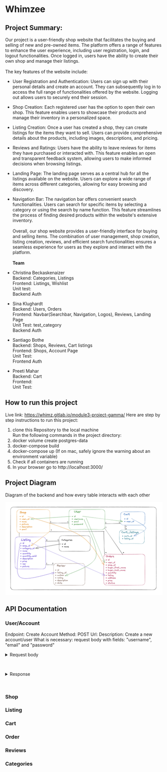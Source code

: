 # Whimzee

## Project Summary:
Our project is a user-friendly shop website that facilitates the buying and selling of new and pre-owned items. The platform offers a range of features to enhance the user experience, including user registration, login, and logout functionalities. Once logged in, users have the ability to create their own shop and manage their listings.
\
\
The key features of the website include:
* User Registration and Authentication: Users can sign up with their personal details and create an account. They can subsequently log in to access the full range of functionalities offered by the website. Logging out allows users to securely end their session.
* Shop Creation: Each registered user has the option to open their own shop. This feature enables users to showcase their products and manage their inventory in a personalized space.
* Listing Creation: Once a user has created a shop, they can create listings for the items they want to sell. Users can provide comprehensive details about the products, including images, descriptions, and pricing.
* Reviews and Ratings: Users have the ability to leave reviews for items they have purchased or interacted with. This feature enables an open and transparent feedback system, allowing users to make informed decisions when browsing listings.
* Landing Page: The landing page serves as a central hub for all the listings available on the website. Users can explore a wide range of items across different categories, allowing for easy browsing and discovery.
* Navigation Bar: The navigation bar offers convenient search functionalities. Users can search for specific items by selecting a category or using the search by name function. This feature streamlines the process of finding desired products within the website's extensive inventory.
\
\
Overall, our shop website provides a user-friendly interface for buying and selling items. The combination of user management, shop creation, listing creation, reviews, and efficient search functionalities ensures a seamless experience for users as they explore and interact with the platform.
\
\
**Team**

* Christina Beckaskenaizer \
Backend: Categories, Listings \
Frontend: Listings, Wishlist \
Unit test: \
Backend Auth

* Sina Klughardt \
Backend: Users, Orders \
Frontend: Navbar(Searchbar, Navigation, Logos), Reviews, Landing Page \
Unit Test: test_category \
Backend Auth
* Santiago Bothe \
Backend: Shops, Reviews, Cart listings \
Frontend: Shops, Account Page \
Unit Test: \
Frontend Auth
* Preeti Mahar \
Backend: Cart \
Frontend: \
Unit Test:

## How to run this project
Live link: https://whimz.gitlab.io/module3-project-gamma/
Here are step by step instructions to run this project:
1. clone this Repository to the local machine \
Run the following commands in the project directory:
2. docker volume create postgres-data
2. docker-compose build
3. docker-compose up
(If on mac, safely ignore the warning about an environment variable)
4. Check if all containers are running
5. In your browser go to http://localhost:3000/

## Project Diagram

Diagram of the backend and how every table interacts with each other

![Alt text](excalidraw.png)

## API Documentation

### User/Account
Endpoint: Create Account
Method: POST
Url:
Description: Create a new account/user
What is necessary: request body with fields: "username", "email" and "password"
<p>
<details>
<summary>Request body</summary>
![Alt text](screenshots/create_user_request.png)
</details>
</p>
<br>
<p>
<details>
<summary>Response</summary>
![Alt text](screenshots/create_user_response.png)
</details>
</p>
<br>

### Shop

### Listing

### Cart

### Order

### Reviews

### Categories
